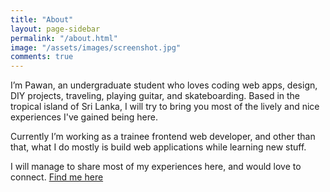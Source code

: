 ```yaml
---
title: "About"
layout: page-sidebar
permalink: "/about.html"
image: "/assets/images/screenshot.jpg"
comments: true
---
```

I’m Pawan, an undergraduate student who loves coding web apps, design, DIY projects, traveling, playing guitar, and skateboarding. Based in the tropical island of Sri Lanka, I will try to bring you most of the lively and nice experiences I've gained being here.

Currently I’m working as a trainee frontend web developer, and other than that, what I do mostly is build web applications while learning new stuff.

I will manage to share most of my experiences here, and would love to connect. [Find me here](https://itspawanlive.me/links)
